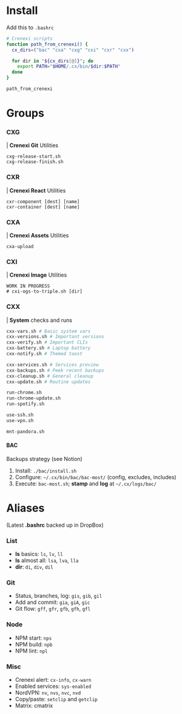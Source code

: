 # Install

Add this to `.bashrc`

```bash
# Crenexi scripts
function path_from_crenexi() {
  cx_dirs=("bac" "cxa" "cxg" "cxi" "cxr" "cxx")

  for dir in "${cx_dirs[@]}"; do
    export PATH="$HOME/.cx/bin/$dir:$PATH"
  done
}

path_from_crenexi
```

# Groups

### CXG
| **Crenexi Git** Utilities

```
cxg-release-start.sh
cxg-release-finish.sh
```

### CXR
| **Crenexi React** Utilities

```
cxr-component [dest] [name]
cxr-container [dest] [name]
```

### CXA
| **Crenexi Assets** Utilities

```
cxa-upload
```

### CXI
| **Crenexi Image** Utilities

```
WORK IN PROGRESS
# cxi-ogs-to-triple.sh [dir]
```

### CXX
| **System** checks and runs

```bash
cxx-vars.sh # Basic system vars
cxx-versions.sh # Important versions
cxx-verify.sh # Important CLIs
cxx-battery.sh # Laptop battery
cxx-notify.sh # Themed taost
```

```bash
cxx-services.sh # Services preview
cxx-backups.sh # Peek recent backups
cxx-cleanup.sh # General cleanup
cxx-update.sh # Routine updates
```

```bash
run-chrome.sh
run-chrome-update.sh
run-spotify.sh
```

```bash
use-ssh.sh
use-vpn.sh
```

```bash
mnt-pandora.sh
```

#### BAC

Backups strategy (see Notion)

1. Install: `./bac/install.sh`
2. Configure: `~/.cx/bin/bac/bac-most/` (config, excludes, includes)
3. Execute: `bac-most.sh`; **stamp** and **log** at `~/.cx/logs/bac/`

# Aliases

(Latest **.bashrc** backed up in DropBox)

### List

- **ls** basics: `ls`, `lv`, `ll`
- **ls** almost all: `lsa`, `lva`, `lla`
- **dir**: `di`, `div`, `dil`

### Git

- Status, branches, log: `gis`, `gib`, `gil`
- Add and commit: `gia`, `giA`, `gic`
- Git flow: `gff`, `gfr`, `gfb`, `gfh`, `gfl`

### Node

- NPM start: `nps`
- NPM build: `npb`
- NPM lint: `npl`

### Misc

- Crenexi alert: `cx-info`, `cx-warn`
- Enabled services: `sys-enabled`
- NordVPN: `nv`, `nvs`, `nvc`, `nvd`
- Copy/paste: `setclip` and `getclip`
- Matrix: cmatrix
